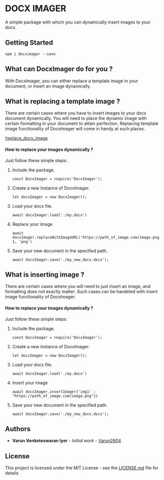 # DOCX IMAGER

A simple package with which you can dynamically insert images to your docx.

## Getting Started

```
npm i docximager --save
```

## What can DocxImager do for you ?

With DocxImager, you can either replace a template image in your document, or insert an image 
dynamically.

## What is replacing a template image ?

There are certain cases where you have to insert images to your docx document dynamically. You will need to place the dynamic image with certain formatting in your document to attain perfection.
Replacing template image functionality of DocxImager will come in handy at such places.

[!replace_docx_image](https://i.ibb.co/Q8YHdtW/replace-image-Google-Docs.png)

#### How to replace your images dynamically ?

Just follow these simple steps:

1. Include the package.
   ```
   const DocxImager = require('DocxImager');
   ```
   
2. Create a new Instance of DocxImager.
   ```
   let docxImager = new DocxImager();
   ```
   
3. Load your docx file.
   ```
   await docxImager.load('./my.docx')
   ```
   
4. Replace your image
   ```
   await docxImager.replaceWithImageURL('https://path_of_image.com/image.png', 1, 'png')
   ```
   
5. Save your new document in the specified path.
   ```
   await docxImager.save('./my_new_docx.docx');
   ```

## What is inserting image ?

There are certain cases where you will need to just insert an image, and formatting does not exactly matter. 
Such cases can be handeled with insert image functionality of DocxImager.

#### How to replace your images dynamically ?

Just follow these simple steps:

1. Include the package.
   ```
   const DocxImager = require('DocxImager');
   ```
   
2. Create a new Instance of DocxImager.
   ```
   let docxImager = new DocxImager();
   ```
   
3. Load your docx file.
   ```
   await docxImager.load('./my.docx')
   ```
   
4. Insert your image
   ```
   await docxImager.insertImage({'img1' : "https://path_of_image.com/image.png"})
   ```
   
5. Save your new document in the specified path.
   ```
   await docxImager.save('./my_new_docx.docx');
   ```


## Authors

* **Varun Venketeswaran Iyer** - *Initial work* - [Varun2604](https://github.com/Varun2604)

## License

This project is licensed under the MIT License - see the [LICENSE.md](LICENSE.md) file for details



    
